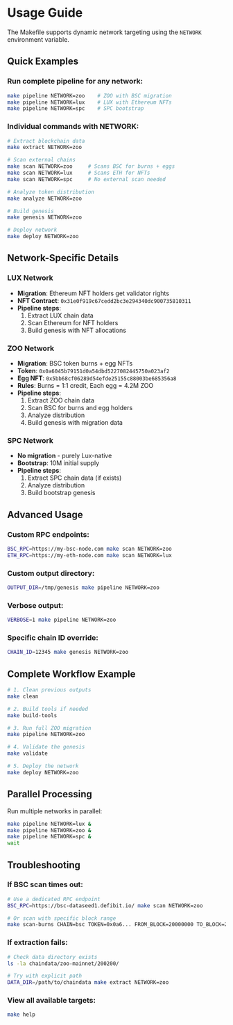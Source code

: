 # Usage Guide

The Makefile supports dynamic network targeting using the `NETWORK` environment variable.

## Quick Examples

### Run complete pipeline for any network:
```bash
make pipeline NETWORK=zoo    # ZOO with BSC migration
make pipeline NETWORK=lux    # LUX with Ethereum NFTs
make pipeline NETWORK=spc    # SPC bootstrap
```

### Individual commands with NETWORK:
```bash
# Extract blockchain data
make extract NETWORK=zoo

# Scan external chains
make scan NETWORK=zoo     # Scans BSC for burns + eggs
make scan NETWORK=lux     # Scans ETH for NFTs
make scan NETWORK=spc     # No external scan needed

# Analyze token distribution
make analyze NETWORK=zoo

# Build genesis
make genesis NETWORK=zoo

# Deploy network
make deploy NETWORK=zoo
```

## Network-Specific Details

### LUX Network
- **Migration**: Ethereum NFT holders get validator rights
- **NFT Contract**: `0x31e0f919c67cedd2bc3e294340dc900735810311`
- **Pipeline steps**:
  1. Extract LUX chain data
  2. Scan Ethereum for NFT holders
  3. Build genesis with NFT allocations

### ZOO Network
- **Migration**: BSC token burns + egg NFTs
- **Token**: `0x0a6045b79151d0a54dbd5227082445750a023af2`
- **Egg NFT**: `0x5bb68cf06289d54efde25155c88003be685356a8`
- **Rules**: Burns = 1:1 credit, Each egg = 4.2M ZOO
- **Pipeline steps**:
  1. Extract ZOO chain data
  2. Scan BSC for burns and egg holders
  3. Analyze distribution
  4. Build genesis with migration data

### SPC Network
- **No migration** - purely Lux-native
- **Bootstrap**: 10M initial supply
- **Pipeline steps**:
  1. Extract SPC chain data (if exists)
  2. Analyze distribution
  3. Build bootstrap genesis

## Advanced Usage

### Custom RPC endpoints:
```bash
BSC_RPC=https://my-bsc-node.com make scan NETWORK=zoo
ETH_RPC=https://my-eth-node.com make scan NETWORK=lux
```

### Custom output directory:
```bash
OUTPUT_DIR=/tmp/genesis make pipeline NETWORK=zoo
```

### Verbose output:
```bash
VERBOSE=1 make pipeline NETWORK=zoo
```

### Specific chain ID override:
```bash
CHAIN_ID=12345 make genesis NETWORK=zoo
```

## Complete Workflow Example

```bash
# 1. Clean previous outputs
make clean

# 2. Build tools if needed
make build-tools

# 3. Run full ZOO migration
make pipeline NETWORK=zoo

# 4. Validate the genesis
make validate

# 5. Deploy the network
make deploy NETWORK=zoo
```

## Parallel Processing

Run multiple networks in parallel:
```bash
make pipeline NETWORK=lux &
make pipeline NETWORK=zoo &
make pipeline NETWORK=spc &
wait
```

## Troubleshooting

### If BSC scan times out:
```bash
# Use a dedicated RPC endpoint
BSC_RPC=https://bsc-dataseed1.defibit.io/ make scan NETWORK=zoo

# Or scan with specific block range
make scan-burns CHAIN=bsc TOKEN=0x0a6... FROM_BLOCK=20000000 TO_BLOCK=21000000
```

### If extraction fails:
```bash
# Check data directory exists
ls -la chaindata/zoo-mainnet/200200/

# Try with explicit path
DATA_DIR=/path/to/chaindata make extract NETWORK=zoo
```

### View all available targets:
```bash
make help
```
